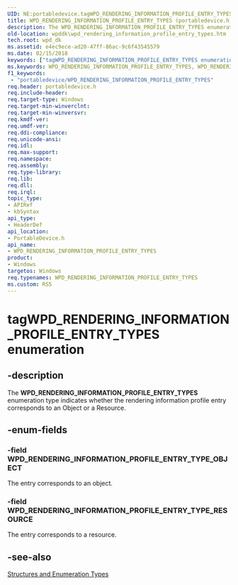 ```yaml
---
UID: NE:portabledevice.tagWPD_RENDERING_INFORMATION_PROFILE_ENTRY_TYPES
title: WPD_RENDERING_INFORMATION_PROFILE_ENTRY_TYPES (portabledevice.h)
description: The WPD_RENDERING_INFORMATION_PROFILE_ENTRY_TYPES enumeration type indicates whether the rendering information profile entry corresponds to an Object or a Resource.
old-location: wpddk\wpd_rendering_information_profile_entry_types.htm
tech.root: wpd_dk
ms.assetid: e4ec9ece-ad20-47ff-86ac-9c6f43545579
ms.date: 02/15/2018
keywords: ["tagWPD_RENDERING_INFORMATION_PROFILE_ENTRY_TYPES enumeration"]
ms.keywords: WPD_RENDERING_INFORMATION_PROFILE_ENTRY_TYPES, WPD_RENDERING_INFORMATION_PROFILE_ENTRY_TYPES enumeration, WPD_RENDERING_INFORMATION_PROFILE_ENTRY_TYPE_OBJECT, WPD_RENDERING_INFORMATION_PROFILE_ENTRY_TYPE_RESOURCE, enumeration, portabledevice/WPD_RENDERING_INFORMATION_PROFILE_ENTRY_TYPES, portabledevice/WPD_RENDERING_INFORMATION_PROFILE_ENTRY_TYPE_OBJECT, portabledevice/WPD_RENDERING_INFORMATION_PROFILE_ENTRY_TYPE_RESOURCE, tagWPD_RENDERING_INFORMATION_PROFILE_ENTRY_TYPES, wpddk.wpd_rendering_information_profile_entry_types
f1_keywords:
 - "portabledevice/WPD_RENDERING_INFORMATION_PROFILE_ENTRY_TYPES"
req.header: portabledevice.h
req.include-header: 
req.target-type: Windows
req.target-min-winverclnt: 
req.target-min-winversvr: 
req.kmdf-ver: 
req.umdf-ver: 
req.ddi-compliance: 
req.unicode-ansi: 
req.idl: 
req.max-support: 
req.namespace: 
req.assembly: 
req.type-library: 
req.lib: 
req.dll: 
req.irql: 
topic_type:
- APIRef
- kbSyntax
api_type:
- HeaderDef
api_location:
- PortableDevice.h
api_name:
- WPD_RENDERING_INFORMATION_PROFILE_ENTRY_TYPES
product:
- Windows
targetos: Windows
req.typenames: WPD_RENDERING_INFORMATION_PROFILE_ENTRY_TYPES
ms.custom: RS5
---
```


# tagWPD_RENDERING_INFORMATION_PROFILE_ENTRY_TYPES enumeration


## -description



The <b>WPD_RENDERING_INFORMATION_PROFILE_ENTRY_TYPES</b> enumeration type indicates whether the rendering information profile entry corresponds to an Object or a Resource.




## -enum-fields




### -field WPD_RENDERING_INFORMATION_PROFILE_ENTRY_TYPE_OBJECT

The entry corresponds to an object.


### -field WPD_RENDERING_INFORMATION_PROFILE_ENTRY_TYPE_RESOURCE

The entry corresponds to a resource.


## -see-also




<a href="https://docs.microsoft.com/previous-versions/windows/hardware/drivers/ff597672(v=vs.85)">Structures and Enumeration Types</a>
 

 

